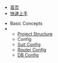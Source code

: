 * [首页](zh-cn/)
* [快速上手](zh-cn/quick_start.md "Quick run the Slimer locally")
- Basic Concepts
-  - [Project Structure](structure.md)
   - Config
    - [Suit Config](suit-config.md)
    - [Router Config](router-config.md)
    - [DB Config](db-config.md)